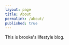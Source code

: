 ```yaml
---
layout: page
title: About
permalink: /about/
published: true
---
```

This is brooke's lifestyle blog.
